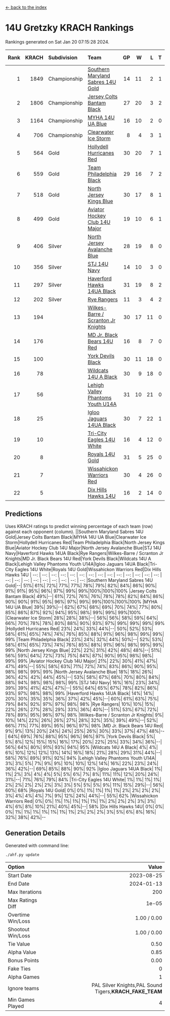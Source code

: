 [<- back to the index](readme.md)
# 14U Gretzky KRACH Rankings
Rankings generated on Sat Jan 20 07:15:28 2024.

Rank|KRACH|Subdivision|Team|GP|W|L|T|OTW|OTL|SoS|Exp Wins|Win Diff
---:|---:|:---|:---|---:|---:|---:|---:|---:|---:|---:|---:|---:
1|1849|Championship|[Southern Maryland Sabres 14U Gold](https://gamesheetstats.com/seasons/3659/teams/140588/schedule)|14|11|2|1|0|0|453|12.3|-0.0
2|1806|Championship|[Jersey Colts Bantam Black](https://gamesheetstats.com/seasons/3659/teams/140580/schedule)|27|20|3|2|2|0|370|23.8|-0.0
3|1164|Championship|[MYHA 14U UA Blue](https://gamesheetstats.com/seasons/3659/teams/140583/schedule)|16|10|2|0|2|2|454|12.8|-0.0
4|706|Championship|[Clearwater Ice Storm](https://gamesheetstats.com/seasons/3659/teams/142500/schedule)|8|4|3|1|0|0|736|5.3|-0.0
5|564|Gold|[Hollydell Hurricanes Red](https://gamesheetstats.com/seasons/3659/teams/140578/schedule)|30|20|7|1|1|1|371|22.3|-0.0
6|559|Gold|[Team Philadelphia Black](https://gamesheetstats.com/seasons/3659/teams/140590/schedule)|29|16|7|2|2|2|516|19.8|-0.0
7|518|Gold|[North Jersey Kings Blue](https://gamesheetstats.com/seasons/3659/teams/140585/schedule)|30|17|8|1|3|1|418|21.3|-0.0
8|499|Gold|[Aviator Hockey Club 14U Major](https://gamesheetstats.com/seasons/3659/teams/140575/schedule)|19|10|6|1|1|1|596|12.3|-0.0
9|406|Silver|[North Jersey Avalanche Blue](https://gamesheetstats.com/seasons/3659/teams/140584/schedule)|28|19|8|0|0|1|395|19.9|0.0
10|356|Silver|[STJ 14U Navy](https://gamesheetstats.com/seasons/3659/teams/140589/schedule)|14|10|3|0|0|1|292|10.8|-0.0
11|297|Silver|[Haverford Hawks 14UA Black](https://gamesheetstats.com/seasons/3659/teams/140577/schedule)|31|19|8|2|0|2|350|20.9|0.0
12|202|Silver|[Rye Rangers](https://gamesheetstats.com/seasons/3659/teams/140587/schedule)|11|3|4|2|1|1|517|5.9|0.0
13|194||[Wilkes-Barre / Scranton Jr Knights](https://gamesheetstats.com/seasons/3659/teams/140593/schedule)|30|17|11|0|2|0|232|19.9|0.0
14|176||[MD Jr. Black Bears 14U Red](https://gamesheetstats.com/seasons/3659/teams/140581/schedule)|16|8|7|0|0|1|280|8.9|0.0
15|100||[York Devils Black](https://gamesheetstats.com/seasons/3659/teams/140595/schedule)|30|11|18|0|1|0|440|12.9|0.0
16|78||[Wildcats 14U A Black](https://gamesheetstats.com/seasons/3659/teams/140592/schedule)|30|9|18|0|1|2|478|10.9|0.0
17|56||[Lehigh Valley Phantoms Youth U14A](https://gamesheetstats.com/seasons/3659/teams/140582/schedule)|31|10|21|0|0|0|410|10.9|0.0
18|25||[Igloo Jaguars 14UA Black](https://gamesheetstats.com/seasons/3659/teams/140579/schedule)|30|7|22|1|0|0|366|8.4|0.0
19|10||[Tri-City Eagles 14U White](https://gamesheetstats.com/seasons/3659/teams/140591/schedule)|16|4|12|0|0|0|163|4.9|0.0
20|8||[Royals 14U Gold](https://gamesheetstats.com/seasons/3659/teams/140586/schedule)|31|5|25|0|0|1|157|5.9|0.0
21|7||[Wissahickon Warriors Red](https://gamesheetstats.com/seasons/3659/teams/140594/schedule)|30|4|26|0|0|0|240|4.9|0.0
22|5||[Dix Hills Hawks 14U](https://gamesheetstats.com/seasons/3659/teams/140576/schedule)|16|2|14|0|0|0|299|2.9|0.0

## Predictions
Uses KRACH ratings to predict winning percentage of each team (row) against each opponent (column).
||Southern Maryland Sabres 14U Gold|Jersey Colts Bantam Black|MYHA 14U UA Blue|Clearwater Ice Storm|Hollydell Hurricanes Red|Team Philadelphia Black|North Jersey Kings Blue|Aviator Hockey Club 14U Major|North Jersey Avalanche Blue|STJ 14U Navy|Haverford Hawks 14UA Black|Rye Rangers|Wilkes-Barre / Scranton Jr Knights|MD Jr. Black Bears 14U Red|York Devils Black|Wildcats 14U A Black|Lehigh Valley Phantoms Youth U14A|Igloo Jaguars 14UA Black|Tri-City Eagles 14U White|Royals 14U Gold|Wissahickon Warriors Red|Dix Hills Hawks 14U
| --: | --: | --: | --: | --: | --: | --: | --: | --: | --: | --: | --: | --: | --: | --: | --: | --: | --: | --: | --: | --: | --: | --: 
|Southern Maryland Sabres 14U Gold|--| 51%| 61%| 72%| 77%| 77%| 78%| 79%| 82%| 84%| 86%| 90%| 91%| 91%| 95%| 96%| 97%| 99%| 99%|100%|100%|100%
|Jersey Colts Bantam Black| 49%|--| 61%| 72%| 76%| 76%| 78%| 78%| 82%| 84%| 86%| 90%| 90%| 91%| 95%| 96%| 97%| 99%| 99%|100%|100%|100%
|MYHA 14U UA Blue| 39%| 39%|--| 62%| 67%| 68%| 69%| 70%| 74%| 77%| 80%| 85%| 86%| 87%| 92%| 94%| 95%| 98%| 99%| 99%| 99%|100%
|Clearwater Ice Storm| 28%| 28%| 38%|--| 56%| 56%| 58%| 59%| 64%| 66%| 70%| 78%| 78%| 80%| 88%| 90%| 93%| 97%| 99%| 99%| 99%| 99%
|Hollydell Hurricanes Red| 23%| 24%| 33%| 44%|--| 50%| 52%| 53%| 58%| 61%| 65%| 74%| 74%| 76%| 85%| 88%| 91%| 96%| 98%| 99%| 99%| 99%
|Team Philadelphia Black| 23%| 24%| 32%| 44%| 50%|--| 52%| 53%| 58%| 61%| 65%| 73%| 74%| 76%| 85%| 88%| 91%| 96%| 98%| 99%| 99%| 99%
|North Jersey Kings Blue| 22%| 22%| 31%| 42%| 48%| 48%|--| 51%| 56%| 59%| 64%| 72%| 73%| 75%| 84%| 87%| 90%| 95%| 98%| 98%| 99%| 99%
|Aviator Hockey Club 14U Major| 21%| 22%| 30%| 41%| 47%| 47%| 49%|--| 55%| 58%| 63%| 71%| 72%| 74%| 83%| 86%| 90%| 95%| 98%| 98%| 99%| 99%
|North Jersey Avalanche Blue| 18%| 18%| 26%| 36%| 42%| 42%| 44%| 45%|--| 53%| 58%| 67%| 68%| 70%| 80%| 84%| 88%| 94%| 98%| 98%| 98%| 99%
|STJ 14U Navy| 16%| 16%| 23%| 34%| 39%| 39%| 41%| 42%| 47%|--| 55%| 64%| 65%| 67%| 78%| 82%| 86%| 93%| 97%| 98%| 98%| 99%
|Haverford Hawks 14UA Black| 14%| 14%| 20%| 30%| 35%| 35%| 36%| 37%| 42%| 45%|--| 60%| 61%| 63%| 75%| 79%| 84%| 92%| 97%| 97%| 98%| 98%
|Rye Rangers| 10%| 10%| 15%| 22%| 26%| 27%| 28%| 29%| 33%| 36%| 40%|--| 51%| 53%| 67%| 72%| 78%| 89%| 95%| 96%| 97%| 98%
|Wilkes-Barre / Scranton Jr Knights|  9%| 10%| 14%| 22%| 26%| 26%| 27%| 28%| 32%| 35%| 39%| 49%|--| 52%| 66%| 71%| 77%| 89%| 95%| 96%| 97%| 98%
|MD Jr. Black Bears 14U Red|  9%|  9%| 13%| 20%| 24%| 24%| 25%| 26%| 30%| 33%| 37%| 47%| 48%|--| 64%| 69%| 76%| 88%| 95%| 96%| 96%| 97%
|York Devils Black|  5%|  5%|  8%| 12%| 15%| 15%| 16%| 17%| 20%| 22%| 25%| 33%| 34%| 36%|--| 56%| 64%| 80%| 91%| 93%| 94%| 95%
|Wildcats 14U A Black|  4%|  4%|  6%| 10%| 12%| 12%| 13%| 14%| 16%| 18%| 21%| 28%| 29%| 31%| 44%|--| 58%| 76%| 89%| 91%| 92%| 94%
|Lehigh Valley Phantoms Youth U14A|  3%|  3%|  5%|  7%|  9%|  9%| 10%| 10%| 12%| 14%| 16%| 22%| 23%| 24%| 36%| 42%|--| 69%| 85%| 88%| 90%| 92%
|Igloo Jaguars 14UA Black|  1%|  1%|  2%|  3%|  4%|  4%|  5%|  5%|  6%|  7%|  8%| 11%| 11%| 12%| 20%| 24%| 31%|--| 71%| 76%| 79%| 84%
|Tri-City Eagles 14U White|  1%|  1%|  1%|  1%|  2%|  2%|  2%|  2%|  2%|  3%|  3%|  5%|  5%|  5%|  9%| 11%| 15%| 29%|--| 56%| 60%| 68%
|Royals 14U Gold|  0%|  0%|  1%|  1%|  1%|  1%|  2%|  2%|  2%|  2%|  3%|  4%|  4%|  4%|  7%|  9%| 12%| 24%| 44%|--| 55%| 62%
|Wissahickon Warriors Red|  0%|  0%|  1%|  1%|  1%|  1%|  1%|  1%|  2%|  2%|  2%|  3%|  3%|  4%|  6%|  8%| 10%| 21%| 40%| 45%|--| 58%
|Dix Hills Hawks 14U|  0%|  0%|  0%|  1%|  1%|  1%|  1%|  1%|  1%|  1%|  2%|  2%|  2%|  3%|  5%|  6%|  8%| 16%| 32%| 38%| 42%|--

## Generation Details

Generated with command line:
```
./ahf.py update
```

| Option | Value |
| :----- | ----: |
| Start Date | 2023-08-25 |
| End Date | 2024-01-13 |
| Max Iterations | 200 |
| Max Ratings Diff | 1e-05 |
| Overtime Win/Loss | 1.00 / 0.00 |
| Shootout Win/Loss | 1.00 / 0.00 |
| Tie Value | 0.50 |
| Alpha Value | 0.85 |
| Bonus Points | 0.00 |
| Fake Ties | 0 |
| Alpha Games | 1 |
| Ignore teams | PAL Silver Knights,PAL Sound Tigers,__KRACH_FAKE_TEAM__ |
| Min Games Played | 4 |

